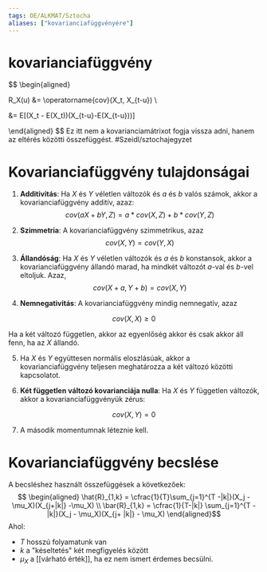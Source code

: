 ```yaml
---
tags: OE/ALKMAT/Sztocha 
aliases: ["kovarianciafüggvényére"]
---
```

# kovarianciafüggvény
$$ \begin{aligned}

R_X(u) &= \operatorname{cov}(X_t, X_{t-u}) \\

&= E[(X_t - E(X_t))(X_{t-u}-E(X_{t-u}))]

\end{aligned} $$
Ez itt nem a kovarianciamátrixot fogja vissza adni, hanem az eltérés közötti összefüggést.
#Szeidl/sztochajegyzet 

# Kovarianciafüggvény tulajdonságai
1. **Additivitás**: Ha $X$ és $Y$ véletlen változók és $a$ és $b$ valós számok, akkor a kovarianciafüggvény additív, azaz:
$$cov(aX + bY, Z) = a*cov(X, Z) + b*cov(Y, Z)$$

2. **Szimmetria**: A kovarianciafüggvény szimmetrikus, azaz
$$cov(X,Y) = cov(Y,X)$$

3. **Állandóság**: Ha $X$ és $Y$ véletlen változók és $a$ és $b$ konstansok, akkor a kovarianciafüggvény állandó marad, ha mindkét változót $a$-val és $b$-vel eltoljuk. Azaz,
$$cov(X + a, Y + b) = cov(X, Y)$$

4. **Nemnegativitás**: A kovarianciafüggvény mindig nemnegatív, azaz

$$cov(X, X) \ge 0$$

Ha a két változó független, akkor az egyenlőség akkor és csak akkor áll fenn, ha az $X$ állandó.

5. Ha $X$ és $Y$ együttesen normális eloszlásúak, akkor a kovarianciafüggvény teljesen meghatározza a két változó közötti kapcsolatot.

6. **Két független változó kovarianciája nulla**: Ha $X$ és $Y$ független változók, akkor a kovarianciafüggvényük zérus:

$$cov(X, Y) = 0$$

7. A második momentumnak léteznie kell.

# Kovarianciafüggvény becslése
A becsléshez használt összefüggések a következőek:
$$
\begin{aligned}
	\hat{R}_{1,k} = \cfrac{1}{T}\sum_{j=1}^{T -|k|}(X_j - \mu_X)(X_{j+|k|} -\mu_X) \\
	\bar{R}_{1,k} = \cfrac{1}{T-|k|} \sum_{j=1}^{T - |k|}(X_j - \mu_X)(X_{j+ |k|} - \mu_X) 
\end{aligned}$$
Ahol:
- $T$ hosszú folyamatunk van
- $k$ a "késeltetés" két megfigyelés között
- $\mu_X$ a [[várható érték]], ha ez nem ismert érdemes becsülni.